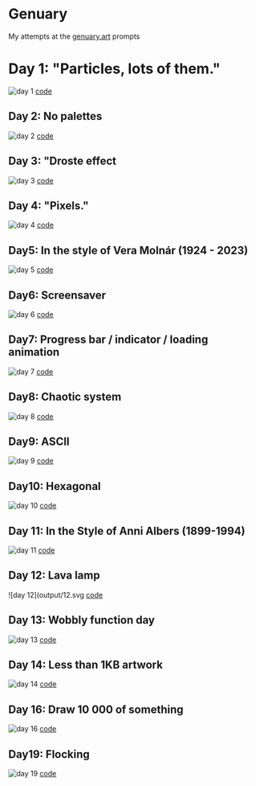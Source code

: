 # Genuary

My attempts at the [genuary.art](https://genuary.art/prompts) prompts

# Day 1: "Particles, lots of them."

![day 1](output/01.png) [code](2024/01.blend)

## Day 2: No palettes

![day 2](output/02.svg) [code](2024/02.py)

## Day 3: "Droste effect

![day 3](output/03.svg) [code](2024/3.py)

## Day 4: "Pixels."

![day 4](output/04.svg) [code](2024/04.py)

## Day5: In the style of Vera Molnár (1924 - 2023)

![day 5](output/05.svg) [code](2024/05.py)

## Day6: Screensaver

![day 6](output/06.svg) [code](2024/06.py)

## Day7: Progress bar / indicator / loading animation

![day 7](output/07.gif) [code](2024/07.py)

## Day8: Chaotic system

![day 8](output/8.svg) [code](2024/8.py)

## Day9: ASCII

![day 9](output/09.svg) [code](2024/09.py)

## Day10: Hexagonal

![day 10](output/10.svg) [code](2024/10.py)

## Day 11: In the Style of Anni Albers (1899-1994)

![day 11](output/11.svg) [code](2024/11.py)

## Day 12: Lava lamp

![day 12](output/12.svg [code](2024/12.py)

## Day 13: Wobbly function day

![day 13](output/13.svg) [code](2024/13.py)

## Day 14: Less than 1KB artwork

![day 14](output/14.svg) [code](2024/14.py)

<!--
## Day 15: Use a physics library
![day 15](output/15.svg)
[code](2024/15.py)
-->

## Day 16: Draw 10 000 of something

![day 16](output/16.svg) [code](2024/16.py)

<!--
## Day 17: Inspired by Islamic art
![day 17](output/17.svg)
[code](2024/17.py)
## Day 18: Bauhaus
![day 18](output/18.svg)
[code](2024/18.py)
-->
## Day19: Flocking
![day 19](output/19.svg)
[code](2024/19.py)
<!--
## Day20: Generative typography
![day 20](output/20.svg)
[code](2024/20.py)
## Day21: Use a library that you haven’t used before
![day 21](output/21.svg)
[code](2024/21.py)
## Day22: Point - line - plane
![day 22](output/22.svg)
[code](2024/22.py)
## Day23: 64×64
![day 23](output/23.svg)
[code](2024/23.py)
## Day24: Impossible objects (undecided geometry)
![day 24](output/24.svg)
[code](2024/24.py)
## Day25: “I should try to recreate this with code”
![day 25](output/25.svg)
[code](2024/25.py)
## Day26: Grow a seed
![day 26](output/26.svg)
[code](2024/26.py)
## Day27: Code for one hour
![day 27](output/27.svg)
[code](2024/27.py)
## Day28: Skeuomorphism
![day 28](output/28.svg)
[code](2024/28.py)
## Day29: Signed Distance Functions
*(if we keep trying once per year, eventually we will be good at it!).*
![day 29](output/29.svg)
[code](2024/29.py)
## Day30: Shaders
![day 30](output/30.svg)
[code](2024/30.py)
## Day31: Generative music / Generative audio / Generative sound
![day 31](output/31.svg)
[code](2024/31.py) -->
